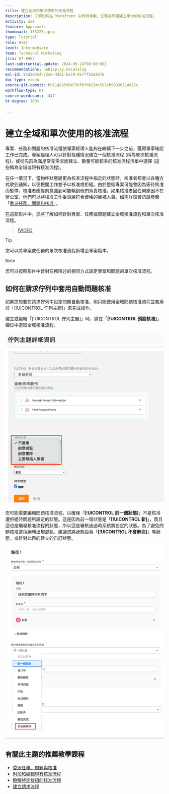 ```yaml
---
title: 建立全域和單次使用的核准流程
description: 了解如何在 Workfront 中針對專案、任務或問題建立單次的核准流程。
activity: use
feature: Approvals
thumbnail: 335225.jpeg
type: Tutorial
role: User
level: Intermediate
team: Technical Marketing
jira: KT-8962
last-substantial-update: 2024-09-24T00:00:00Z
recommendations: noDisplay,noCatalog
exl-id: 85d28b54-72a6-4dd1-bac8-8e7ffb3e2b76
doc-type: video
source-git-commit: b0114985964736fb7bb234c581cb56930714915c
workflow-type: ht
source-wordcount: '447'
ht-degree: 100%

---
```


# 建立全域和單次使用的核准流程

專案、任務和問題的核准流程使專案經理人能夠在繼續下一步之前，獲得專家確認工作已完成。專案經理人可以針對每種情況建立一個核准流程 (稱為單次核准流程)，或從先前為滿足常見需求而建立、數量可能較多的核准流程清單中選擇 (這些稱為全域或現有核准流程)。

在任一情況下，當物件狀態變更為核准流程中指定的狀態時，核准者都會以各種方式收到通知，以便檢閱工作並予以核准或拒絕。由於整個專案可能會因為等待核准而暫停，核准者應提前意識到可能輪到他們負責核准。如果核准者因任何原因不在辦公室，他們可以將核准工作委派給符合資格的替補人員。如需詳細資訊請參閱「[委派任務、問題和核准](/help/manage-work/approval-processes-and-milestone-paths/delegate-approvals.md)」。

在這部影片中，您將了解如何針對專案、任務或問題建立全域核准流程和單次核准流程。

>[!VIDEO](https://video.tv.adobe.com/v/335225/?quality=12&learn=on)

>[!TIP]
>
>您可以將專案或任務的單次核准流程新增至專案範本。

>[!NOTE]
>
>您可以按照影片中針對任務所述的相同方式設定專案和問題的單次核准流程。

## 如何在請求佇列中套用自動問題核准

如果您想要在請求佇列中設定問題自動核准，則只能使用全域問題核准流程並套用於「[!UICONTROL 佇列主題]」來完成操作。

建立或編輯「[!UICONTROL 佇列主題]」時，請在「**[!UICONTROL 預設核准]**」欄位中選取全域核准流程。

![影像顯示如何在佇列主題中選取預設核准流程](assets/automatic-issue-approval-1.png)

您可能需要編輯問題核准流程，以確保「**[!UICONTROL 前一個狀態]**」不是核准遭拒絕時問題所設定的狀態。這是因為前一個狀態是「**[!UICONTROL 新]**」，而且這也是觸發核准流程的狀態，所以這是審核通過時系統將設定的狀態。為了避免問題核准遭拒絕時出現混亂，建議您將狀態設為「**[!UICONTROL 不會解決]**」等狀態，或針對此目的建立的自訂狀態。

![影像顯示問題遭拒絕時變更要使用的狀態](assets/automatic-issue-approval-2.png)


## 有關此主題的推薦教學課程

* [委派任務、問題與核准](/help/manage-work/approval-processes-and-milestone-paths/delegate-approvals.md)
* [附加和編輯現有核准流程](/help/manage-work/approval-processes-and-milestone-paths/attach-and-edit-existing-approval-processes.md)
* [瞭解特定群組的核准流程](/help/administration-and-setup/approval-processes-and-milestone-paths/group-specific-approval-processes.md)
* [建立請求流程](/help/manage-work/request-queues/create-a-request-flow.md)

